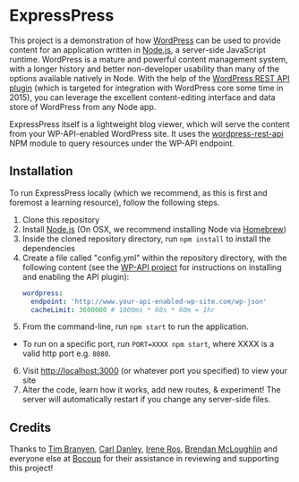 # ExpressPress

This project is a demonstration of how <a href="http://wordpress.org">WordPress</a> can be used to provide content for an application written in <a href="http://nodejs.org">Node.js</a>, a server-side JavaScript runtime. WordPress is a mature and powerful content management system, with a longer history and better non-developer usability than many of the options available natively in Node. With the help of the <a href="http://github.com/WP-API/WP-API">WordPress REST API plugin</a> (which is targeted for integration with WordPress core some time in 2015), you can leverage the excellent content-editing interface and data store of WordPress from any Node app.

ExpressPress itself is a lightweight blog viewer, which will serve the content from your WP-API-enabled WordPress site. It uses the <a href="https://www.npmjs.org/package/wordpress-rest-api">wordpress-rest-api</a> NPM module to query resources under the WP-API endpoint.

## Installation

To run ExpressPress locally (which we recommend, as this is first and foremost a learning resource), follow the following steps.

1. Clone this repository
2. Install <a href="http://nodejs.org/">Node.js</a> (On OSX, we recommend installing Node via <a href="http://brew.sh/">Homebrew</a>)
3. Inside the cloned repository directory, run `npm install` to install the dependencies
4. Create a file called "config.yml" within the repository directory, with the following content (see the <a href="https://github.com/WP-API/WP-API">WP-API project</a> for instructions on installing and enabling the API plugin):
      ```yml
      wordpress:
        endpoint: 'http://www.your-api-enabled-wp-site.com/wp-json'
        cacheLimit: 3600000 # 1000ms * 60s * 60m = 1hr
      ```
5. From the command-line, run `npm start` to run the application.
  - To run on a specific port, run `PORT=XXXX npm start`, where XXXX is a valid http port e.g. `8080`.
6. Visit <a href="http://localhost:3000">http://localhost:3000</a> (or whatever port you specified) to view your site
7. Alter the code, learn how it works, add new routes, & experiment! The server will automatically restart if you change any server-side files.

## Credits

Thanks to <a href="https://github.com/tbranyen">Tim Branyen</a>, <a href="https://github.com/carldanley">Carl Danley</a>, <a href="https://github.com/iros">Irene Ros</a>, <a href="https://github.com/bmac">Brendan McLoughlin</a> and everyone else at <a href="http://bocoup.com">Bocoup</a> for their assistance in reviewing and supporting this project!
